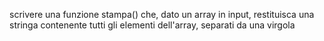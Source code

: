 scrivere una funzione stampa() che, dato un array in input, restituisca una stringa contenente tutti gli elementi dell'array, separati da una virgola

